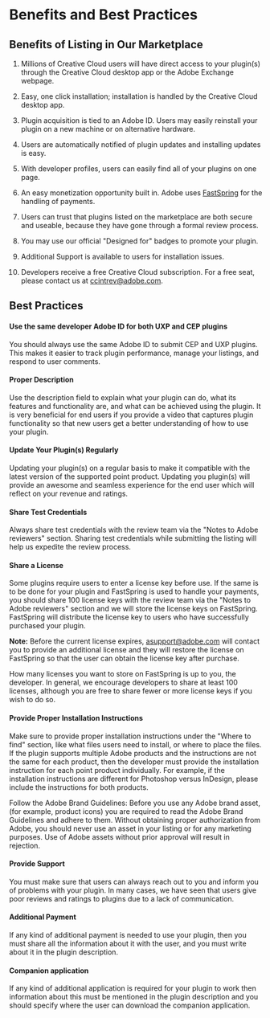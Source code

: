 # Benefits and Best Practices

## Benefits of Listing in Our Marketplace

1. Millions of Creative Cloud users will have direct access to your plugin(s) through the Creative Cloud desktop app or the Adobe Exchange webpage.

2. Easy, one click installation; installation is handled by the Creative Cloud desktop app.

3. Plugin acquisition is tied to an Adobe ID. Users may easily reinstall your plugin on a new machine or on alternative hardware.

4. Users are automatically notified of plugin updates and installing updates is easy.

5. With developer profiles, users can easily find all of your plugins on one page.

6. An easy monetization opportunity built in. Adobe uses [FastSpring](https://fastspring.com/sign-up/payee-adobe/) for the handling of payments.

7. Users can trust that plugins listed on the marketplace are both secure and useable, because they have gone through a formal review process.

8. You may use our official "Designed for" badges to promote your plugin.

9. Additional Support is available to users for installation issues.

10. Developers receive a free Creative Cloud subscription. For a free seat, please contact us at [ccintrev@adobe.com](mailto:ccintrev@adobe.com).

## Best Practices

#### Use the same developer Adobe ID for both UXP and CEP plugins

You should always use the same Adobe ID to submit CEP and UXP plugins. This makes it easier to track plugin performance, manage your listings, and respond to user comments.

#### Proper Description

Use the description field to explain what your plugin can do, what its features and functionality are, and what can be achieved using the plugin. It is very beneficial for end users if you provide a video that captures plugin functionality so that new users get a better understanding of how to use your plugin.

#### Update Your Plugin(s) Regularly

Updating your plugin(s) on a regular basis to make it compatible with the latest version of the supported point product. Updating you plugin(s) will provide an awesome and seamless experience for the end user which will reflect on your revenue and ratings.

#### Share Test Credentials

Always share test credentials with the review team via the "Notes to Adobe reviewers" section. Sharing test credentials while submitting the listing will help us expedite the review process.

#### Share a License

Some plugins require users to enter a license key before use. If the same is to be done for your plugin and FastSpring is used to handle your payments, you should share 100 license keys with the review team via the "Notes to Adobe reviewers" section and we will store the license keys on FastSpring. FastSpring will distribute the license key to users who have successfully purchased your plugin.

**Note:** Before the current license expires, asupport@adobe.com will contact you to provide an additional license and they will restore the license on FastSpring so that the user can obtain the license key after purchase.

How many licenses you want to store on FastSpring is up to you, the developer. In general, we encourage developers to share at least 100 licenses, although you are free to share fewer or more license keys if you wish to do so.

#### Provide Proper Installation Instructions

Make sure to provide proper installation instructions under the "Where to find" section, like what files users need to install, or where to place the files. If the plugin supports multiple Adobe products and the instructions are not the same for each product, then the developer must provide the installation instruction for each point product individually. For example, if the installation instructions are different for Photoshop versus InDesign, please include the instructions for both products.

Follow the Adobe Brand Guidelines: Before you use any Adobe brand asset, (for example, product icons) you are required to read the Adobe Brand Guidelines and adhere to them. Without obtaining proper authorization from Adobe, you should never use an asset in your listing or for any marketing purposes. Use of Adobe assets without prior approval will result in rejection.

#### Provide Support

You must make sure that users can always reach out to you and inform you of problems with your plugin. In many cases, we have seen that users give poor reviews and ratings to plugins due to a lack of communication.

#### Additional Payment

If any kind of additional payment is needed to use your plugin, then you must share all the information about it with the user, and you must write about it in the plugin description.

#### Companion application

If any kind of additional application is required for your plugin to work then information about this must be mentioned in the plugin description and you should specify where the user can download the companion application.
